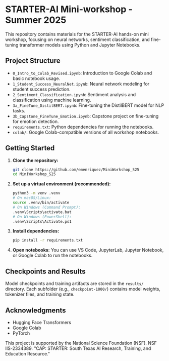 # STARTER-AI Mini-workshop - Summer 2025

This repository contains materials for the STARTER-AI hands-on mini workshop, focusing on neural networks, sentiment classification, and fine-tuning transformer models using Python and Jupyter Notebooks.

## Project Structure

- `0_Intro_to_Colab_Revised.ipynb`: Introduction to Google Colab and basic notebook usage.
- `1_Student_Success_NeuralNet.ipynb`: Neural network modeling for student success prediction.
- `2_Sentiment_Classification.ipynb`: Sentiment analysis and classification using machine learning.
- `3a_FineTune_DistilBERT.ipynb`: Fine-tuning the DistilBERT model for NLP tasks.
- `3b_Capstone_FineTune_Emotion.ipynb`: Capstone project on fine-tuning for emotion detection.
- `requirements.txt`: Python dependencies for running the notebooks.
- `colab/`: Google Colab-compatible versions of all workshop notebooks.

## Getting Started

1. **Clone the repository:**
   ```bash
   git clone https://github.com/emenriquez/MiniWorkshop_S25
   cd MiniWorkshop_S25
   ```
2. **Set up a virtual environment (recommended):**
   ```bash
   python3 -m venv .venv
   # On macOS/Linux:
   source .venv/bin/activate
   # On Windows (Command Prompt):
   .venv\Scripts\activate.bat
   # On Windows (PowerShell):
   .venv\Scripts\Activate.ps1
   ```
3. **Install dependencies:**
   ```bash
   pip install -r requirements.txt
   ```
4. **Open notebooks:**
   You can use VS Code, JupyterLab, Jupyter Notebook, or Google Colab to run the notebooks.

## Checkpoints and Results

Model checkpoints and training artifacts are stored in the `results/` directory. Each subfolder (e.g., `checkpoint-1000/`) contains model weights, tokenizer files, and training state.

## Acknowledgments

- Hugging Face Transformers
- Google Colab
- PyTorch

This project is supported by the National Science Foundation (NSF).
NSF IIS-2334389. "CAP: STARTER: South Texas AI Research, Training, and Education Resource."
